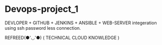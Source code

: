 # Devops-project_1
DEVLOPER + GITHUB + JENKINS + ANSIBLE + WEB-SERVER integeration using ssh password less connection.

REFREED(●'◡'●) ( TECHNICAL CLOUD KNOWLEDGE )

